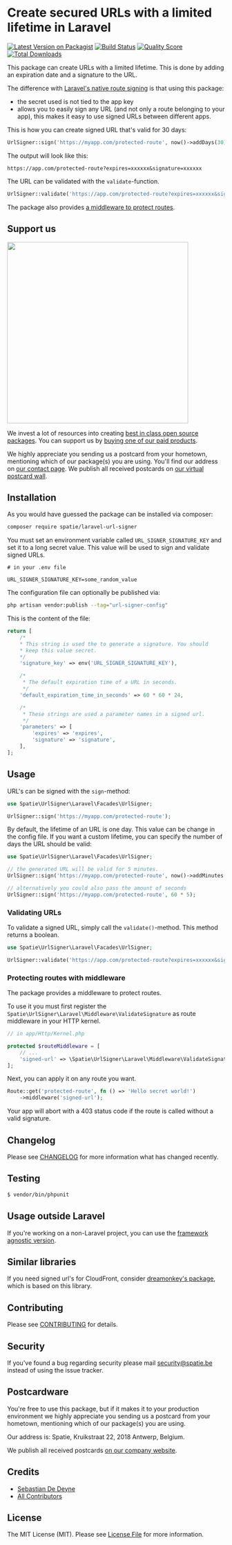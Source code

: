 # Create secured URLs with a limited lifetime in Laravel

[![Latest Version on Packagist](https://img.shields.io/packagist/v/spatie/laravel-url-signer.svg?style=flat-square)](https://packagist.org/packages/spatie/laravel-url-signer)
[![Build Status](https://img.shields.io/travis/spatie/laravel-url-signer.svg?style=flat-square)](https://travis-ci.org/spatie/laravel-url-signer)
[![Quality Score](https://img.shields.io/scrutinizer/g/spatie/laravel-url-signer.svg?style=flat-square)](https://scrutinizer-ci.com/g/spatie/laravel-url-signer)
[![Total Downloads](https://img.shields.io/packagist/dt/spatie/laravel-url-signer.svg?style=flat-square)](https://packagist.org/packages/spatie/laravel-url-signer)

This package can create URLs with a limited lifetime. This is done by adding an expiration date and a signature to the URL.

The difference with [Laravel's native route signing](https://laravel.com/docs/master/urls#signed-urls) is that using this package:

- the secret used is not tied to the app key
- allows you to easily sign any URL (and not only a route belonging to your app), this makes it easy to use signed URLs between different apps.

This is how you can create signed URL that's valid for 30 days:

```php
UrlSigner::sign('https://myapp.com/protected-route', now()->addDays(30);
```

The output will look like this:

```
https://app.com/protected-route?expires=xxxxxx&signature=xxxxxx
```

The URL can be validated with the `validate`-function.

```php
UrlSigner::validate('https://app.com/protected-route?expires=xxxxxx&signature=xxxxxx');
```

The package also provides [a middleware to protect routes](https://github.com/spatie/laravel-url-signer#protecting-routes-with-middleware).

## Support us

[<img src="https://github-ads.s3.eu-central-1.amazonaws.com/laravel-url-signer.jpg?t=1" width="419px" />](https://spatie.be/github-ad-click/laravel-url-signer)

We invest a lot of resources into creating [best in class open source packages](https://spatie.be/open-source). You can support us by [buying one of our paid products](https://spatie.be/open-source/support-us).

We highly appreciate you sending us a postcard from your hometown, mentioning which of our package(s) you are using. You'll find our address on [our contact page](https://spatie.be/about-us). We publish all received postcards on [our virtual postcard wall](https://spatie.be/open-source/postcards).

## Installation

As you would have guessed the package can be installed via composer:

```bash
composer require spatie/laravel-url-signer
```

You must set an environment variable called `URL_SIGNER_SIGNATURE_KEY` and set it to a long secret value. This value will be used to sign and validate signed URLs.

```
# in your .env file

URL_SIGNER_SIGNATURE_KEY=some_random_value
```

The configuration file can optionally be published via:

```bash
php artisan vendor:publish --tag="url-signer-config"
```

This is the content of the file:

```php
return [
    /*
    * This string is used the to generate a signature. You should
    * keep this value secret.
    */
    'signature_key' => env('URL_SIGNER_SIGNATURE_KEY'),

    /*
     * The default expiration time of a URL in seconds.
     */
    'default_expiration_time_in_seconds' => 60 * 60 * 24,

    /*
     * These strings are used a parameter names in a signed url.
     */
    'parameters' => [
        'expires' => 'expires',
        'signature' => 'signature',
    ],
];
```
## Usage

URL's can be signed with the `sign`-method:

```php
use Spatie\UrlSigner\Laravel\Facades\UrlSigner;

UrlSigner::sign('https://myapp.com/protected-route');
```

By default, the lifetime of an URL is one day. This value can be change in the config file.
If you want a custom lifetime, you can specify the number of days the URL should be valid:

```php
use Spatie\UrlSigner\Laravel\Facades\UrlSigner;

// the generated URL will be valid for 5 minutes.
UrlSigner::sign('https://myapp.com/protected-route', now()->addMinutes(5));

// alternatively you could also pass the amount of seconds
UrlSigner::sign('https://myapp.com/protected-route', 60 * 5);
```

### Validating URLs

To validate a signed URL, simply call the `validate()`-method. This method returns a boolean.

```php
use Spatie\UrlSigner\Laravel\Facades\UrlSigner;

UrlSigner::validate('https://app.com/protected-route?expires=xxxxxx&signature=xxxxxx');
```

### Protecting routes with middleware

The package provides a middleware to protect routes.

To use it you must first register the `Spatie\UrlSigner\Laravel\Middleware\ValidateSignature` as route middleware in your HTTP kernel.

```php
// in app/Http/Kernel.php

protected $routeMiddleware = [
    // ...
    'signed-url' => \Spatie\UrlSigner\Laravel\Middleware\ValidateSignature::class,
];
```

Next, you can apply it on any route you want.

```php
Route::get('protected-route', fn () => 'Hello secret world!')
    ->middleware('signed-url');
```

Your app will abort with a 403 status code if the route is called without a valid signature.

## Changelog

Please see [CHANGELOG](CHANGELOG.md) for more information what has changed recently.

## Testing

``` bash
$ vendor/bin/phpunit
```

## Usage outside Laravel

If you're working on a non-Laravel project, you can use the [framework agnostic version](https://github.com/spatie/url-signer).

## Similar libraries

If you need signed url's for CloudFront, consider [dreamonkey's package](https://github.com/dreamonkey/laravel-cloudfront-url-signer), which is based on this library.

## Contributing

Please see [CONTRIBUTING](https://github.com/spatie/.github/blob/main/CONTRIBUTING.md) for details.

## Security

If you've found a bug regarding security please mail [security@spatie.be](mailto:security@spatie.be) instead of using the issue tracker.

## Postcardware

You're free to use this package, but if it makes it to your production environment we highly appreciate you sending us a postcard from your hometown, mentioning which of our package(s) you are using.

Our address is: Spatie, Kruikstraat 22, 2018 Antwerp, Belgium.

We publish all received postcards [on our company website](https://spatie.be/en/opensource/postcards).

## Credits

- [Sebastian De Deyne](https://github.com/sebastiandedeyne)
- [All Contributors](../../contributors)

## License

The MIT License (MIT). Please see [License File](LICENSE.md) for more information.
